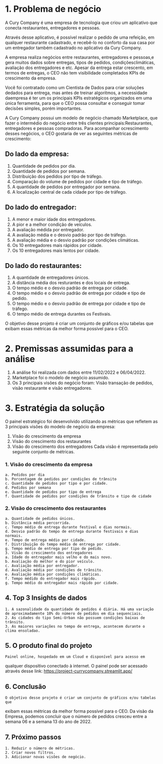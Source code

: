 
# 1. Problema de negócio

  A Cury Company é uma empresa de tecnologia que criou um aplicativo que conecta restaurantes, entregadores e pessoas.
    
  Através desse aplicativo, é possível realizar o pedido de uma refeição, em qualquer restaurante cadastrado, e recebê-lo no conforto da sua casa por um entregador também cadastrado no aplicativo da Cury Company.
  
  A empresa realiza negócios entre restaurantes, entregadores e pessoas,e gera muitos dados sobre entregas, tipos de pedidos, condiçõesclimáticas, avaliação dos entregadores e etc. Apesar da entrega estar crescento, em termos de entregas, o CEO não tem visibilidade completados KPIs de crescimento da empresa.
    
  Você foi contratado como um Cientista de Dados para criar soluções dedados para entrega, mas antes de treinar algoritmos, a necessidade daempresa é ter um os principais KPIs estratégicos organizados em uma única ferramenta, para que o CEO possa consultar e conseguir tomar decisões simples, porém importantes.
  
  A Cury Company possui um modelo de negócio chamado Marketplace, que fazer o intermédio do negócio entre três clientes principais:Restaurantes, entregadores e pessoas compradoras. Para acompanhar ocrescimento desses negócios, o CEO gostaria de ver as seguintes métricas de crescimento:

## Do lado da empresa:

  1. Quantidade de pedidos por dia.
  2. Quantidade de pedidos por semana.
  3. Distribuição dos pedidos por tipo de tráfego.
  4. Comparação do volume de pedidos por cidade e tipo de tráfego.
  4. A quantidade de pedidos por entregador por semana.
  5. A localização central de cada cidade por tipo de tráfego.

## Do lado do entregador:

  1. A menor e maior idade dos entregadores.
  2. A pior e a melhor condição de veículos.
  3. A avaliação médida por entregador.
  4. A avaliação média e o desvio padrão por tipo de tráfego.
  5. A avaliação média e o desvio padrão por condições climáticas.
  6. Os 10 entregadores mais rápidos por cidade.
  7. Os 10 entregadores mais lentos por cidade.
     
## Do lado do restaurantes:

  1. A quantidade de entregadores únicos.
  2. A distância média dos resturantes e dos locais de entrega.
  3. O tempo médio e o desvio padrão de entrega por cidade.
  4. O tempo médio e o desvio padrão de entrega por cidade e tipo de
  pedido.
  5. O tempo médio e o desvio padrão de entrega por cidade e tipo de
  tráfego.
  6. O tempo médio de entrega durantes os Festivais.
     
  O objetivo desse projeto é criar um conjunto de gráficos e/ou tabelas que exibam essas métricas da melhor forma possível para o CEO.

# 2. Premissas assumidas para a análise
  1. A análise foi realizada com dados entre 11/02/2022 e 06/04/2022.
  2. Marketplace foi o modelo de negócio assumido.
  3. Os 3 principais visões do negócio foram: Visão transação de pedidos,
  visão restaurante e visão entregadores.
# 3. Estratégia da solução
  O painel estratégico foi desenvolvido utilizando as métricas que refletem as 3 principais visões do modelo de negócio da empresa:
  
  1. Visão do crescimento da empresa
  2. Visão do crescimento dos restaurantes
  3. Visão do crescimento dos entregadores
  Cada visão é representada pelo seguinte conjunto de métricas.
  ### 1. Visão do crescimento da empresa
    a. Pedidos por dia
    b. Porcentagem de pedidos por condições de trânsito
    c. Quantidade de pedidos por tipo e por cidade.
    d. Pedidos por semana
    e. Quantidade de pedidos por tipo de entrega
    f. Quantidade de pedidos por condições de trânsito e tipo de cidade
  
  ### 2. Visão do crescimento dos restaurantes
    a. Quantidade de pedidos únicos.
    b. Distância média percorrida.
    c. Tempo médio de entrega durante festival e dias normais.
    d. Desvio padrão do tempo de entrega durante festivais e dias
    normais.
    e. Tempo de entrega médio por cidade.
    f. Distribuição do tempo médio de entrega por cidade.
    g. Tempo médio de entrega por tipo de pedido.
    3. Visão do crescimento dos entregadores
    a. Idade do entregador mais velho e do mais novo.
    b. Avaliação do melhor e do pior veículo.
    c. Avaliação média por entregador.
    d. Avaliação média por condições de trânsito.
    e. Avaliação média por condições climáticas.
    f. Tempo médido do entregador mais rápido.
    g. Tempo médio do entregador mais rápido por cidade.
  ## 4. Top 3 Insights de dados
    1. A sazonalidade da quantidade de pedidos é diária. Há uma variação
    de aproximadamente 10% do número de pedidos em dia sequenciais.
    2. As cidades do tipo Semi-Urban não possuem condições baixas de
    trânsito.
    3. As maiores variações no tempo de entrega, acontecem durante o
    clima ensoladao.
  ## 5. O produto final do projeto
    Painel online, hospedado em um Cloud e disponível para acesso em
  qualquer dispositivo conectado à internet.
  O painel pode ser acessado através desse link: https://project-currycompany.streamlit.app/
  ## 6. Conclusão
    O objetivo desse projeto é criar um conjunto de gráficos e/ou tabelas que
  exibam essas métricas da melhor forma possível para o CEO.
  Da visão da Empresa, podemos concluir que o número de pedidos
  cresceu entre a semana 06 e a semana 13 do ano de 2022.
  ## 7. Próximo passos
    1. Reduzir o número de métricas.
    2. Criar novos filtros.
    3. Adicionar novas visões de negócio.

  


